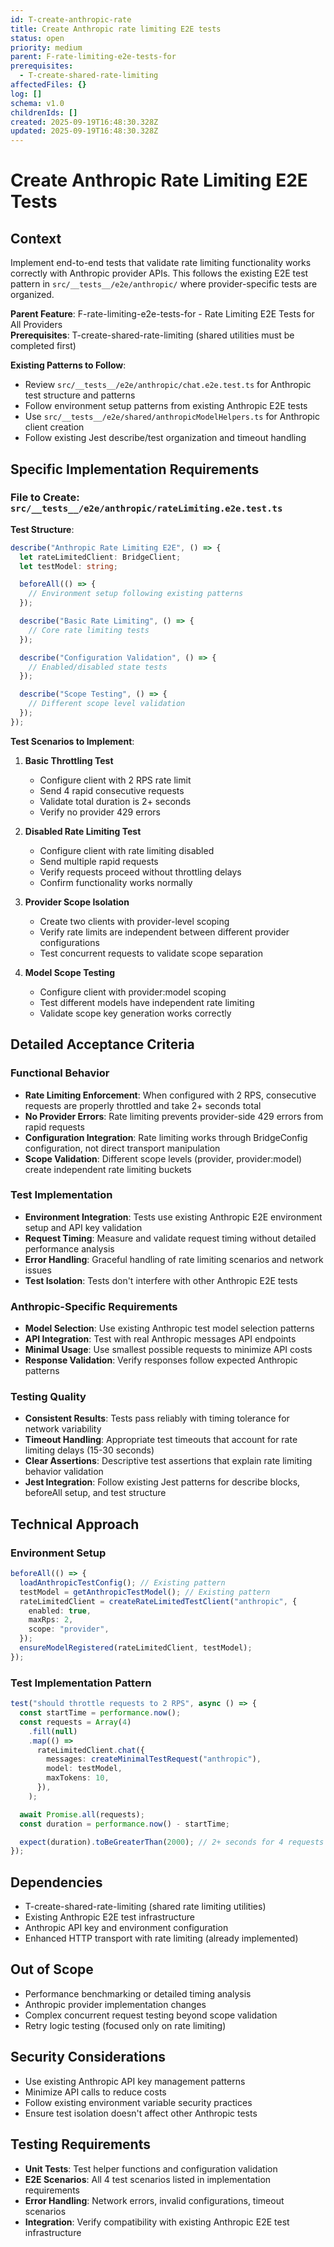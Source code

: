 ```yaml
---
id: T-create-anthropic-rate
title: Create Anthropic rate limiting E2E tests
status: open
priority: medium
parent: F-rate-limiting-e2e-tests-for
prerequisites:
  - T-create-shared-rate-limiting
affectedFiles: {}
log: []
schema: v1.0
childrenIds: []
created: 2025-09-19T16:48:30.328Z
updated: 2025-09-19T16:48:30.328Z
---
```


# Create Anthropic Rate Limiting E2E Tests

## Context

Implement end-to-end tests that validate rate limiting functionality works correctly with Anthropic provider APIs. This follows the existing E2E test pattern in `src/__tests__/e2e/anthropic/` where provider-specific tests are organized.

**Parent Feature**: F-rate-limiting-e2e-tests-for - Rate Limiting E2E Tests for All Providers  
**Prerequisites**: T-create-shared-rate-limiting (shared utilities must be completed first)

**Existing Patterns to Follow**:

- Review `src/__tests__/e2e/anthropic/chat.e2e.test.ts` for Anthropic test structure and patterns
- Follow environment setup patterns from existing Anthropic E2E tests
- Use `src/__tests__/e2e/shared/anthropicModelHelpers.ts` for Anthropic client creation
- Follow existing Jest describe/test organization and timeout handling

## Specific Implementation Requirements

### File to Create: `src/__tests__/e2e/anthropic/rateLimiting.e2e.test.ts`

**Test Structure**:

```typescript
describe("Anthropic Rate Limiting E2E", () => {
  let rateLimitedClient: BridgeClient;
  let testModel: string;

  beforeAll(() => {
    // Environment setup following existing patterns
  });

  describe("Basic Rate Limiting", () => {
    // Core rate limiting tests
  });

  describe("Configuration Validation", () => {
    // Enabled/disabled state tests
  });

  describe("Scope Testing", () => {
    // Different scope level validation
  });
});
```

**Test Scenarios to Implement**:

1. **Basic Throttling Test**
   - Configure client with 2 RPS rate limit
   - Send 4 rapid consecutive requests
   - Validate total duration is 2+ seconds
   - Verify no provider 429 errors

2. **Disabled Rate Limiting Test**
   - Configure client with rate limiting disabled
   - Send multiple rapid requests
   - Verify requests proceed without throttling delays
   - Confirm functionality works normally

3. **Provider Scope Isolation**
   - Create two clients with provider-level scoping
   - Verify rate limits are independent between different provider configurations
   - Test concurrent requests to validate scope separation

4. **Model Scope Testing**
   - Configure client with provider:model scoping
   - Test different models have independent rate limiting
   - Validate scope key generation works correctly

## Detailed Acceptance Criteria

### Functional Behavior

- **Rate Limiting Enforcement**: When configured with 2 RPS, consecutive requests are properly throttled and take 2+ seconds total
- **No Provider Errors**: Rate limiting prevents provider-side 429 errors from rapid requests
- **Configuration Integration**: Rate limiting works through BridgeConfig configuration, not direct transport manipulation
- **Scope Validation**: Different scope levels (provider, provider:model) create independent rate limiting buckets

### Test Implementation

- **Environment Integration**: Tests use existing Anthropic E2E environment setup and API key validation
- **Request Timing**: Measure and validate request timing without detailed performance analysis
- **Error Handling**: Graceful handling of rate limiting scenarios and network issues
- **Test Isolation**: Tests don't interfere with other Anthropic E2E tests

### Anthropic-Specific Requirements

- **Model Selection**: Use existing Anthropic test model selection patterns
- **API Integration**: Test with real Anthropic messages API endpoints
- **Minimal Usage**: Use smallest possible requests to minimize API costs
- **Response Validation**: Verify responses follow expected Anthropic patterns

### Testing Quality

- **Consistent Results**: Tests pass reliably with timing tolerance for network variability
- **Timeout Handling**: Appropriate test timeouts that account for rate limiting delays (15-30 seconds)
- **Clear Assertions**: Descriptive test assertions that explain rate limiting behavior validation
- **Jest Integration**: Follow existing Jest patterns for describe blocks, beforeAll setup, and test structure

## Technical Approach

### Environment Setup

```typescript
beforeAll(() => {
  loadAnthropicTestConfig(); // Existing pattern
  testModel = getAnthropicTestModel(); // Existing pattern
  rateLimitedClient = createRateLimitedTestClient("anthropic", {
    enabled: true,
    maxRps: 2,
    scope: "provider",
  });
  ensureModelRegistered(rateLimitedClient, testModel);
});
```

### Test Implementation Pattern

```typescript
test("should throttle requests to 2 RPS", async () => {
  const startTime = performance.now();
  const requests = Array(4)
    .fill(null)
    .map(() =>
      rateLimitedClient.chat({
        messages: createMinimalTestRequest("anthropic"),
        model: testModel,
        maxTokens: 10,
      }),
    );

  await Promise.all(requests);
  const duration = performance.now() - startTime;

  expect(duration).toBeGreaterThan(2000); // 2+ seconds for 4 requests at 2 RPS
});
```

## Dependencies

- T-create-shared-rate-limiting (shared rate limiting utilities)
- Existing Anthropic E2E test infrastructure
- Anthropic API key and environment configuration
- Enhanced HTTP transport with rate limiting (already implemented)

## Out of Scope

- Performance benchmarking or detailed timing analysis
- Anthropic provider implementation changes
- Complex concurrent request testing beyond scope validation
- Retry logic testing (focused only on rate limiting)

## Security Considerations

- Use existing Anthropic API key management patterns
- Minimize API calls to reduce costs
- Follow existing environment variable security practices
- Ensure test isolation doesn't affect other Anthropic tests

## Testing Requirements

- **Unit Tests**: Test helper functions and configuration validation
- **E2E Scenarios**: All 4 test scenarios listed in implementation requirements
- **Error Handling**: Network errors, invalid configurations, timeout scenarios
- **Integration**: Verify compatibility with existing Anthropic E2E test infrastructure
